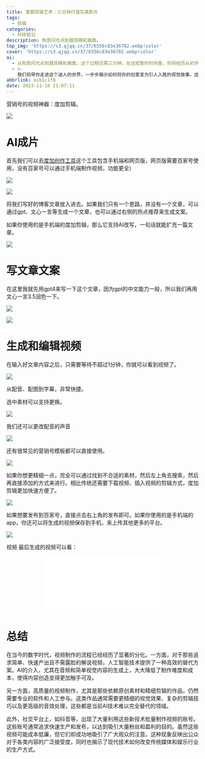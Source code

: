 ```yaml
---
title: 掌握剪辑艺术：三分钟打造完美影片
tags:
  - 剪辑
categories:
  - 科技前沿
description: 构思闪光点到展现精彩画面。
top_img: 'https://s3.qjqq.cn/37/6556c83e36782.webp!color'
cover: 'https://s3.qjqq.cn/37/6556c83e36782.webp!color'
ai:
  - 从构思闪光点到展现精彩画面，这个过程仅需三分钟。在这短暂的时间里，你将经历从初步构思到呈现最终作品的旅程，每一步都充满创意与技巧。
  - >-
    我们将带你走进这个迷人的世界，一步步揭示如何将你的创意变为引人入胜的视觉故事。这不仅是一次技能的提升，更是一场关于创造力和表达的冒险。准备好了吗？让我们开始这场只需三分钟的剪辑大师课程，见证从灵感到影像的奇妙转换。
abbrlink: ecb1c1f8
date: 2023-11-16 21:07:11
---
```


营销号的视频神器：度加剪辑。

![](https://s3.qjqq.cn/37/655614d659bf2.webp!color)	

# AI成片

首先我们可以去[度加创作工具](https://aigc.baidu.com/home)这个工具包含手机端和网页版，网页版需要百家号使用，没有百家号可以通过手机端制作视频，功能更全）

![](https://pic.imgdb.cn/item/655620f2c458853aef5d96e1.jpg)

![](https://pic.imgdb.cn/item/655615ffc458853aef2dafe4.png)

将我们写好的博客文章放入进去。如果我们只有一个思路，并没有一个文章，可以通过gpt、文心一言等生成一个文章，也可以通过右侧的热点推荐来生成文案。

如果你使用的是手机端的度加剪辑，那么它支持AI改写，一句话就能扩充一篇文章。

![](https://pic.imgdb.cn/item/65561630c458853aef2e68d5.jpg)

# 写文章文案

在这里我就先用gpt4来写一下这个文章，因为gpt的中文能力一般，所以我们再用文心一言3.5润色一下。

![](https://pic.imgdb.cn/item/655616d5c458853aef30d587.jpg)

![](https://pic.imgdb.cn/item/65561732c458853aef324952.jpg)

# 生成和编辑视频

在输入好文章内容之后，只需要等待不超过1分钟，你就可以看到视频了。

![](https://pic.imgdb.cn/item/6556193cc458853aef3be6d9.jpg)

从配音、配图到字幕，非常快捷。

选中素材可以支持更换。

![](https://pic.imgdb.cn/item/65561965c458853aef3cab22.jpg)

我们还可以更改配音的声音

![](https://pic.imgdb.cn/item/6556198fc458853aef3d6f30.jpg)

还有很常见的营销号模板都可以直接使用。

![](https://pic.imgdb.cn/item/655619b8c458853aef3e3aa7.jpg)

如果你想更精细一点，完全可以通过找到不合适的素材，然后左上角去搜索，然后再直接添加的方式来进行。相比传统还需要下载视频、插入视频的剪辑方式，度加剪辑更加快速方便了。

![](https://pic.imgdb.cn/item/65561a0ac458853aef3fd65f.jpg)

如果想要发布到百家号，直接点击右上角的发布即可。如果你使用的是手机端的app，你还可以将生成的视频保存到手机，来上传其他更多的平台。

![](https://pic.imgdb.cn/item/65561a95c458853aef430944.jpg)

视频
最后生成的视频可以看：

<div align=center class="aspect-ratio">
    <iframe src="//player.bilibili.com/player.html?bvid=BV1Ra4y1m7JM" scrolling="no"        border="0" frameborder="no" framespacing="0" allowfullscreen="true" autoplay="false">
    </iframe>
</div>

# 总结

在当今的数字时代，视频制作的流程已经经历了显著的分化。一方面，对于那些追求简单、快速产出且不需露脸的解说视频，人工智能技术提供了一种高效的替代方案。AI的介入，尤其在音频和简单视觉内容的生成上，大大降低了制作难度和成本，使得内容创造变得更加触手可及。

另一方面，高质量的视频制作，尤其是那些依赖原创素材和精细剪辑的作品，仍然需要专业的软件和人工参与。这类作品通常需要更精细的视觉效果、复杂的剪辑技巧以及更高级的音效处理，这些都是当前AI技术难以完全替代的领域。

此外，社交平台上，如抖音等，出现了大量利用这些新技术批量制作视频的账号。这些账号通常追求快速生产和发布，以达到吸引大量粉丝和盈利的目的。虽然这些视频可能成本低廉，但它们却成功地吸引了广大观众的注意。这种现象反映出公众对于各类内容的广泛接受度，同时也揭示了现代技术如何改变传统媒体和娱乐行业的生产方式。